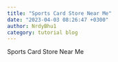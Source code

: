 ```yaml
---
title: "Sports Card Store Near Me"
date: "2023-04-03 08:26:47 +0300"
author: NrdyBhu1
category: tutorial blog
---
```

Sports Card Store Near Me

